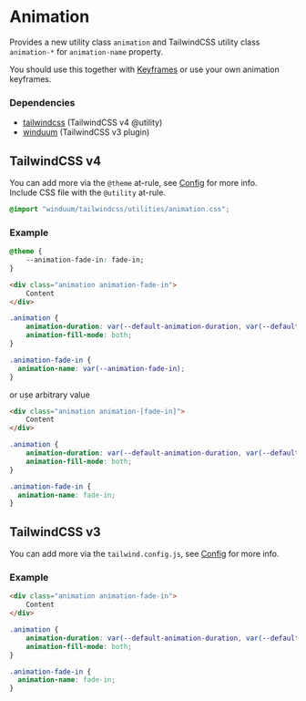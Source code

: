 # Animation
Provides a new utility class `animation` and TailwindCSS utility class `animation-*` for `animation-name` property. 

You should use this together with [Keyframes](/docs/base/keyframes) or use your own animation keyframes.

<ViewSourceGh path="src/utilities/animation.css" />

### Dependencies
* [tailwindcss](https://tailwindcss.com/) (TailwindCSS v4 @utility)
* [winduum](/docs/base/config.html#tailwind-css-v3) (TailwindCSS v3 plugin)

## TailwindCSS v4
You can add more via the `@theme` at-rule, see [Config](/docs/base/config#tailwind-css-v4) for more info.<br>
Include CSS file with the `@utility` at-rule.

<ViewSourceGh path="tailwindcss/utilities/animation.css" />

```css
@import "winduum/tailwindcss/utilities/animation.css";
```

### Example
```css
@theme {
    --animation-fade-in: fade-in;
}
```

```html
<div class="animation animation-fade-in">
    Content
</div>
```
```css
.animation {
    animation-duration: var(--default-animation-duration, var(--default-transition-duration));
    animation-fill-mode: both;
}

.animation-fade-in {
  animation-name: var(--animation-fade-in);
}
```

or use arbitrary value

```html
<div class="animation animation-[fade-in]">
    Content
</div>
```
```css
.animation {
    animation-duration: var(--default-animation-duration, var(--default-transition-duration));
    animation-fill-mode: both;
}

.animation-fade-in {
  animation-name: fade-in;
}
```

## TailwindCSS v3
You can add more via the `tailwind.config.js`, see [Config](/docs/base/config#tailwind-css-v3) for more info.

### Example
```html
<div class="animation animation-fade-in">
    Content
</div>
```
```css
.animation {
    animation-duration: var(--default-animation-duration, var(--default-transition-duration));
    animation-fill-mode: both;
}

.animation-fade-in {
  animation-name: fade-in;
}
```
